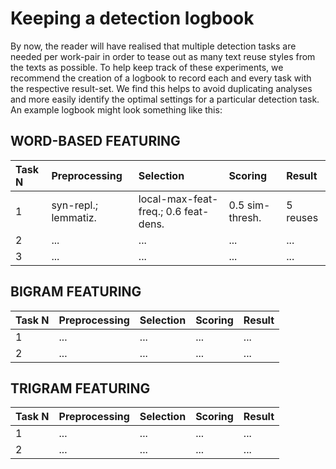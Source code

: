 # Keeping a detection logbook

By now, the reader will have realised that multiple detection tasks are needed per work-pair in order to tease out as many text reuse styles from the texts as possible. To help keep track of these experiments, we recommend the creation of a logbook to record each and every task with the respective result-set. We find this helps to avoid duplicating analyses and more easily identify the optimal settings for a particular detection task. An example logbook might look something like this:

## WORD-BASED FEATURING

| **Task N** | **Preprocessing** | **Selection** | **Scoring** | **Result** |
| :--- | :--- | :--- | :--- | :--- |
| 1 | syn-repl.; lemmatiz. | local-max-feat-freq.; 0.6 feat-dens. | 0.5 sim-thresh. | 5 reuses |
| 2 | ... | ... | ... | ... |
| 3 | ... | ... | ... | ... |

## BIGRAM FEATURING

| **Task N** | **Preprocessing** | **Selection** | **Scoring** | **Result** |
| :--- | :--- | :--- | :--- | :--- |
| 1 | ... | ... | ... | ... |
| 2 | ... | ... | ... | ... |

## TRIGRAM FEATURING

| **Task N** | **Preprocessing** | **Selection** | **Scoring** | **Result** |
| :--- | :--- | :--- | :--- | :--- |
| 1 | ... | ... | ... | ... |
| 2 | ... | ... | ... | ... |

